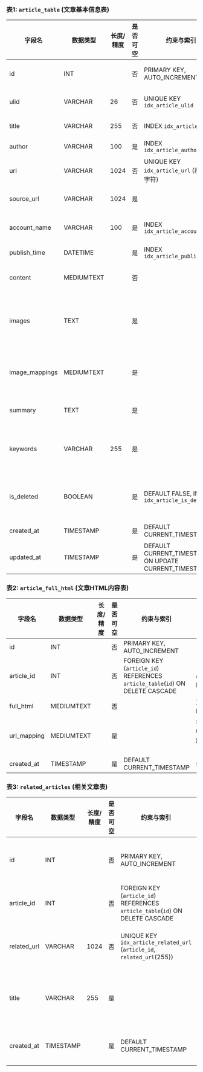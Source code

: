 ### 表1: `article_table` (文章基本信息表)

| 字段名         | 数据类型        | 长度/精度 | 是否可空 | 约束与索引                               | 字段注释             |
| -------------- | --------------- | --------- | -------- | ---------------------------------------- | -------------------- |
| id             | INT             |           |否       | PRIMARY KEY, AUTO_INCREMENT              | 自增主键ID           |
| ulid           | VARCHAR         | 26        | 否       | UNIQUE KEY `idx_article_ulid`            | ULID唯一标识         |
| title          | VARCHAR         | 255       | 否       | INDEX `idx_article_title`                | 文章标题             |
| author         | VARCHAR         | 100       | 是       | INDEX `idx_article_author`               | 文章作者             |
| url            | VARCHAR         | 1024      | 否       | UNIQUE KEY `idx_article_url` (前255字符) | 文章原始URL          |
| source_url    | VARCHAR         | 1024      | 是       |                                          | 文章来源URL          |
| account_name  | VARCHAR         | 100       | 是       | INDEX `idx_article_account_name`         | 公众号名称           |
| publish_time  | DATETIME        |           | 是       | INDEX `idx_article_publish_time`         | 发布时间             |
| content        | MEDIUMTEXT      |           | 否       |                                          | 文章文本内容         |
| images         | TEXT            |           | 是       |                                          | 图片路径列表，逗号分隔 |
| image_mappings| MEDIUMTEXT      |           | 是       |                                          | 图片位置映射JSON信息 |
| summary        | TEXT            |           | 是       |                                          | 文章摘要内容         |
| keywords       | VARCHAR         | 255       | 是       |                                          | 文章关键词，逗号分隔 |
| is_deleted    | BOOLEAN         |           | 是       | DEFAULT FALSE, INDEX `idx_article_is_deleted` | 是否删除（逻辑删除）   |
| created_at     | TIMESTAMP       |           | 是       | DEFAULT CURRENT_TIMESTAMP               | 创建时间             |
| updated_at     | TIMESTAMP       |           | 是       | DEFAULT CURRENT_TIMESTAMP ON UPDATE CURRENT_TIMESTAMP | 更新时间             |

### 表2: `article_full_html` (文章HTML内容表)

| 字段名     | 数据类型   | 长度/精度 | 是否可空 | 约束与索引                                     | 字段注释                     |
| ---------- | ---------- | --------- | -------- | ---------------------------------------------- | ---------------------------- |
| id         | INT        |           | 否       | PRIMARY KEY, AUTO_INCREMENT                    | 自增主键ID                   |
| article_id| INT        |           | 否       | FOREIGN KEY (`article_id`) REFERENCES `article_table`(`id`) ON DELETE CASCADE | 关联article_table的ID       |
| full_html | MEDIUMTEXT |           | 否       |                                                | 文章完整HTML内容             |
| url_mapping| MEDIUMTEXT |        | 是    |                                        | 存储原始URL到本地路径的映射关系JSON |
| created_at | TIMESTAMP  |           | 是       | DEFAULT CURRENT_TIMESTAMP                     | 创建时间                     |

### 表3: `related_articles` (相关文章表)

| 字段名      | 数据类型   | 长度/精度 | 是否可空 | 约束与索引                                     | 字段注释                           |
| ----------- | ---------- | --------- | -------- | ---------------------------------------------- | ---------------------------------- |
| id          | INT        |           | 否       | PRIMARY KEY, AUTO_INCREMENT                    | 自增主键ID                         |
| article_id | INT        |           | 否       | FOREIGN KEY (`article_id`) REFERENCES `article_table`(`id`) ON DELETE CASCADE | 源文章ID                           |
| related_url| VARCHAR    | 1024      | 否       | UNIQUE KEY `idx_article_related_url` (`article_id`, `related_url`(255)) | 相关文章URL                        |
| title       | VARCHAR    | 255       | 是       |                                                | 相关文章标题                       |
| created_at  | TIMESTAMP  |           | 是       | DEFAULT CURRENT_TIMESTAMP                     | 创建时间                           |